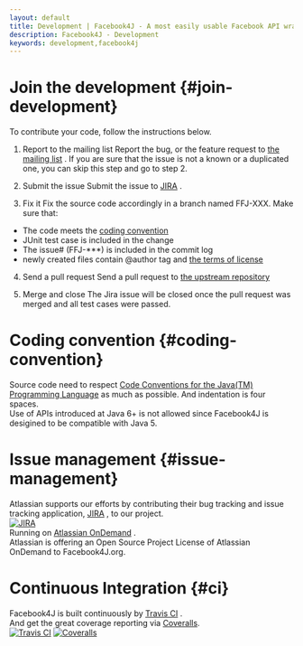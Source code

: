 ```yaml
---
layout: default
title: Development | Facebook4J - A most easily usable Facebook API wrapper in Java
description: Facebook4J - Development
keywords: development,facebook4j
---
```

# Join the development {#join-development}

To contribute your code, follow the instructions below.

1. Report to the mailing list
Report the bug, or the feature request to [the mailing list](http://groups.google.com/group/facebook4j) . If you are sure that the issue is not a known or a duplicated one, you can skip this step and go to step 2.

2. Submit the issue
Submit the issue to [JIRA](https://roundrop.atlassian.net/browse/FFJ) .

3. Fix it
Fix the source code accordingly in a branch named FFJ-XXX. Make sure that:
* The code meets the [coding convention](#coding-convention)
* JUnit test case is included in the change
* The issue# (FFJ-***) is included in the commit log
* newly created files contain @author tag and [the terms of license](/en/index.html#license)

4. Send a pull request
Send a pull request to [the upstream repository](http://github.com/roundrop)

5. Merge and close
The Jira issue will be closed once the pull request was merged and all test cases were passed.

# Coding convention {#coding-convention}
Source code need to respect [Code Conventions for the Java(TM) Programming Language](http://www.oracle.com/technetwork/java/codeconvtoc-136057.html) as much as possible. And indentation is four spaces.  
Use of APIs introduced at Java 6+ is not allowed since Facebook4J is desigined to be compatible with Java 5.

# Issue management {#issue-management}
Atlassian supports our efforts by contributing their bug tracking and issue tracking application, [JIRA](https://roundrop.atlassian.net/browse/FFJ) , to our project.  
[![JIRA](/images/jira.png)](https://roundrop.atlassian.net/browse/FFJ)  
Running on [Atlassian OnDemand](https://www.atlassian.com/en/software/ondemand/overview) .  
Atlassian is offering an Open Source Project License of Atlassian OnDemand to Facebook4J.org.

# Continuous Integration {#ci}
Facebook4J is built continuously by [Travis CI](https://travis-ci.org/roundrop/facebook4j/builds) .  
And get the great coverage reporting via [Coveralls](https://coveralls.io/r/roundrop/facebook4j).  
[![Travis CI](/images/travis-logo.jpg)](https://travis-ci.org/)
[![Coveralls](/images/coveralls-logo.jpg)](https://coveralls.io/)  

